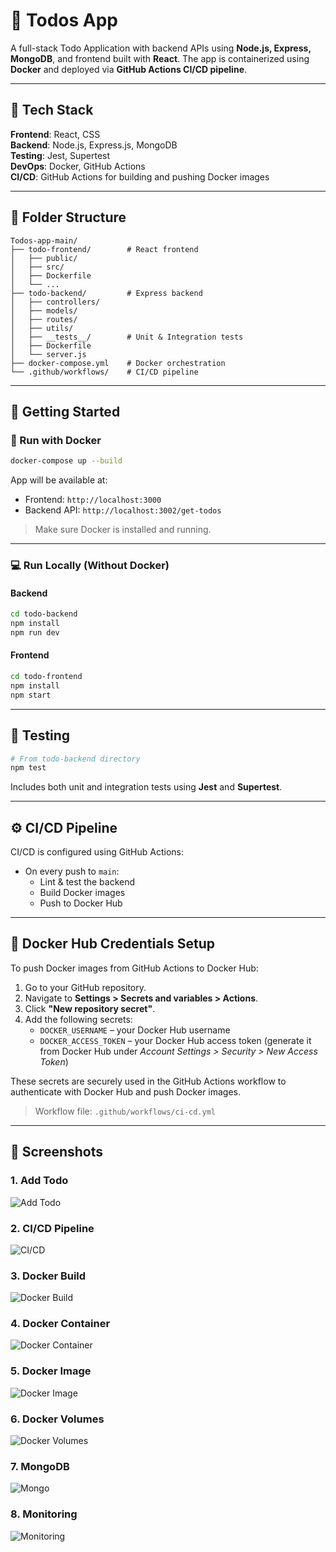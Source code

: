 
# 📝 Todos App

A full-stack Todo Application with backend APIs using **Node.js, Express, MongoDB**, and frontend built with **React**. The app is containerized using **Docker** and deployed via **GitHub Actions CI/CD pipeline**.

---

## 🔧 Tech Stack

**Frontend**: React, CSS  
**Backend**: Node.js, Express.js, MongoDB  
**Testing**: Jest, Supertest  
**DevOps**: Docker, GitHub Actions  
**CI/CD**: GitHub Actions for building and pushing Docker images

---

## 📁 Folder Structure

```
Todos-app-main/
├── todo-frontend/        # React frontend
│   ├── public/
│   ├── src/
│   ├── Dockerfile
│   └── ...
├── todo-backend/         # Express backend
│   ├── controllers/
│   ├── models/
│   ├── routes/
│   ├── utils/
│   ├── __tests__/        # Unit & Integration tests
│   ├── Dockerfile
│   └── server.js
├── docker-compose.yml    # Docker orchestration
└── .github/workflows/    # CI/CD pipeline
```

---

## 🚀 Getting Started

### 🐳 Run with Docker

```bash
docker-compose up --build
```

App will be available at:

- Frontend: `http://localhost:3000`
- Backend API: `http://localhost:3002/get-todos`

> Make sure Docker is installed and running.

---

### 💻 Run Locally (Without Docker)

#### Backend

```bash
cd todo-backend
npm install
npm run dev
```

#### Frontend

```bash
cd todo-frontend
npm install
npm start
```

---

## 🧪 Testing

```bash
# From todo-backend directory
npm test
```

Includes both unit and integration tests using **Jest** and **Supertest**.

---

## ⚙️ CI/CD Pipeline

CI/CD is configured using GitHub Actions:

- On every push to `main`:
  - Lint & test the backend
  - Build Docker images
  - Push to Docker Hub

---

## 🔐 Docker Hub Credentials Setup

To push Docker images from GitHub Actions to Docker Hub:

1. Go to your GitHub repository.
2. Navigate to **Settings > Secrets and variables > Actions**.
3. Click **"New repository secret"**.
4. Add the following secrets:
   - `DOCKER_USERNAME` – your Docker Hub username
   - `DOCKER_ACCESS_TOKEN` – your Docker Hub access token (generate it from Docker Hub under *Account Settings > Security > New Access Token*)

These secrets are securely used in the GitHub Actions workflow to authenticate with Docker Hub and push Docker images.

> Workflow file: `.github/workflows/ci-cd.yml`

---

## 📸 Screenshots

### 1. Add Todo  
![Add Todo](./assets/add-todo.png)

### 2. CI/CD Pipeline  
![CI/CD](./assets/ci-cd.png)

### 3. Docker Build  
![Docker Build](./assets/docker-build.png)

### 4. Docker Container  
![Docker Container](./assets/docker-container.png)

### 5. Docker Image  
![Docker Image](./assets/docker-image.png)

### 6. Docker Volumes  
![Docker Volumes](./assets/docker-volumes.png)

### 7. MongoDB  
![Mongo](./assets/mongo.png)

### 8. Monitoring  
![Monitoring](./assets/monitoring.png)


